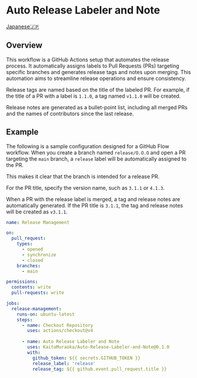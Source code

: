 # Auto Release Labeler and Note

[Japanese🇯🇵](./docs/README.jp.md)

## Overview
This workflow is a GitHub Actions setup that automates the release process. It automatically assigns labels to Pull Requests (PRs) targeting specific branches and generates release tags and notes upon merging. This automation aims to streamline release operations and ensure consistency.

Release tags are named based on the title of the labeled PR. For example, if the title of a PR with a label is `1.1.0`, a tag named `v1.1.0` will be created.

Release notes are generated as a bullet-point list, including all merged PRs and the names of contributors since the last release.

## Example
The following is a sample configuration designed for a GitHub Flow workflow. When you create a branch named `release/O.O.O` and open a PR targeting the `main` branch, a `release` label will be automatically assigned to the PR.

This makes it clear that the branch is intended for a release PR.

For the PR title, specify the version name, such as `3.1.1` or `4.1.3`.

When a PR with the release label is merged, a tag and release notes are automatically generated. If the PR title is `3.1.1`, the tag and release notes will be created as `v3.1.1`.

```yml
name: Release Management

on:
  pull_request:
    types:
      - opened
      - synchronize
      - closed
    branches:
      - main

permissions:
  contents: write
  pull-requests: write

jobs:
  release-management:
    runs-on: ubuntu-latest
    steps:
      - name: Checkout Repository
        uses: actions/checkout@v4
    
      - name: Auto Release Labeler and Note
        uses: KaitoMuraoka/Auto-Release-Labeler-and-Note@0.1.0
        with:
          github_token: ${{ secrets.GITHUB_TOKEN }}
          release_label: 'release'
          release_tag: ${{ github.event.pull_request.title }}
```
